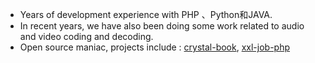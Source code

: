 * Years of development experience with PHP 、Python和JAVA.
* In recent years, we have also been doing some work related to audio and video coding and decoding.
* Open source maniac, projects include : [crystal-book](https://github.com/crystal-lang/crystal-book/), [xxl-job-php](https://github.com/sivanbil/xxl-job-php)

<!-- [![sivanbil's github stats](https://github-readme-stats.vercel.app/api?username=sivanbil)](https://github.com/sivanbil) -->
